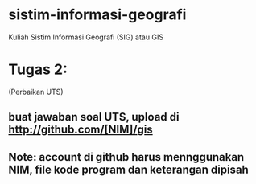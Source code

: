 # sistim-informasi-geografi
Kuliah Sistim Informasi Geografi (SIG) atau GIS

# Tugas 2:

(Perbaikan UTS)

## buat jawaban soal UTS, upload di http://github.com/[NIM]/gis

## Note: account di github harus mennggunakan NIM, file kode program dan keterangan dipisah
